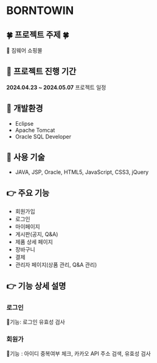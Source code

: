 # **BORNTOWIN** 

## 🍀 프로젝트 주제 🍀
🔅 짐웨어 쇼핑몰 

## 🔅 프로젝트 진행 기간
**2024.04.23 ~ 2024.05.07** 프로젝트 일정

## 🌈 개발환경
- Eclipse
- Apache Tomcat
- Oracle SQL Developer

## 🔅 사용 기술
- JAVA, JSP, Oracle, HTML5, JavaScript, CSS3, jQuery

## 👉 주요 기능
- 회원가입
- 로그인
- 마이페이지
- 게시판(공지, Q&A)
- 제품 상세 페이지
- 장바구니
- 결제
- 관리자 페이지(상품 관리, Q&A 관리)

## 👉 기능 상세 설명

### 로그인
🔅기능: 로그인 유효성 검사

### 회원가
🔅기능 : 아이디 중복여부 체크, 카카오 API 주소 검색, 유효성 검사
